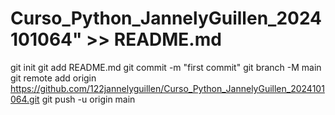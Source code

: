 # Curso_Python_JannelyGuillen_2024101064" >> README.md
git init
git add README.md
git commit -m "first commit"
git branch -M main
git remote add origin https://github.com/122jannelyguillen/Curso_Python_JannelyGuillen_2024101064.git
git push -u origin main
